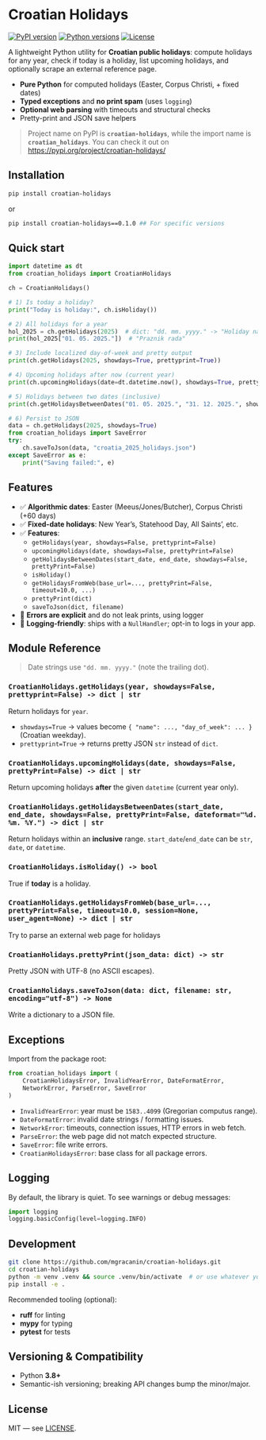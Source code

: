 # Croatian Holidays

[![PyPI version](https://img.shields.io/pypi/v/croatian-holidays.svg)](https://pypi.org/project/croatian-holidays/)
[![Python versions](https://img.shields.io/pypi/pyversions/croatian-holidays.svg)](https://pypi.org/project/croatian-holidays/)
[![License](https://img.shields.io/badge/license-MIT-blue.svg)](LICENSE)

A lightweight Python utility for **Croatian public holidays**: compute holidays for any year, check if today is a holiday, list upcoming holidays, and optionally scrape an external reference page.

- **Pure Python** for computed holidays (Easter, Corpus Christi, + fixed dates)
- **Typed exceptions** and **no print spam** (uses `logging`)
- **Optional web parsing** with timeouts and structural checks
- Pretty-print and JSON save helpers

> Project name on PyPI is **`croatian-holidays`**, while the import name is **`croatian_holidays`**.
> You can check it out on https://pypi.org/project/croatian-holidays/

## Installation

```bash
pip install croatian-holidays
```

or

```bash
pip install croatian-holidays==0.1.0 ## For specific versions
```


## Quick start

```python
import datetime as dt
from croatian_holidays import CroatianHolidays

ch = CroatianHolidays()

# 1) Is today a holiday?
print("Today is holiday:", ch.isHoliday())

# 2) All holidays for a year
hol_2025 = ch.getHolidays(2025)  # dict: "dd. mm. yyyy." -> "Holiday name"
print(hol_2025["01. 05. 2025."])  # "Praznik rada"

# 3) Include localized day-of-week and pretty output
print(ch.getHolidays(2025, showdays=True, prettyprint=True))

# 4) Upcoming holidays after now (current year)
print(ch.upcomingHolidays(date=dt.datetime.now(), showdays=True, prettyPrint=True))

# 5) Holidays between two dates (inclusive)
print(ch.getHolidaysBetweenDates("01. 05. 2025.", "31. 12. 2025.", showdays=True, prettyPrint=True))

# 6) Persist to JSON
data = ch.getHolidays(2025, showdays=True)
from croatian_holidays import SaveError
try:
    ch.saveToJson(data, "croatia_2025_holidays.json")
except SaveError as e:
    print("Saving failed:", e)
```

## Features

- ✅ **Algorithmic dates**: Easter (Meeus/Jones/Butcher), Corpus Christi (+60 days)
- ✅ **Fixed-date holidays**: New Year’s, Statehood Day, All Saints’, etc.
- ✅ **Features**:
  - `getHolidays(year, showdays=False, prettyprint=False)`
  - `upcomingHolidays(date, showdays=False, prettyPrint=False)`
  - `getHolidaysBetweenDates(start_date, end_date, showdays=False, prettyPrint=False)`
  - `isHoliday()`
  - `getHolidaysFromWeb(base_url=..., prettyPrint=False, timeout=10.0, ...)`
  - `prettyPrint(dict)`
  - `saveToJson(dict, filename)`
- 🧯 **Errors are explicit** and do not leak prints, using logger
- 🧰 **Logging-friendly**: ships with a `NullHandler`; opt-in to logs in your app.

## Module Reference

> Date strings use `"dd. mm. yyyy."` (note the trailing dot).  

### `CroatianHolidays.getHolidays(year, showdays=False, prettyprint=False) -> dict | str`
Return holidays for `year`.  
- `showdays=True` → values become `{ "name": ..., "day_of_week": ... }` (Croatian weekday).
- `prettyprint=True` → returns pretty JSON `str` instead of `dict`.

### `CroatianHolidays.upcomingHolidays(date, showdays=False, prettyPrint=False) -> dict | str`
Return upcoming holidays **after** the given `datetime` (current year only).

### `CroatianHolidays.getHolidaysBetweenDates(start_date, end_date, showdays=False, prettyPrint=False, dateformat="%d. %m. %Y.") -> dict | str`
Return holidays within an **inclusive** range. `start_date`/`end_date` can be `str`, `date`, or `datetime`.

### `CroatianHolidays.isHoliday() -> bool`
True if **today** is a holiday.

### `CroatianHolidays.getHolidaysFromWeb(base_url=..., prettyPrint=False, timeout=10.0, session=None, user_agent=None) -> dict | str`
Try to parse an external web page for holidays

### `CroatianHolidays.prettyPrint(json_data: dict) -> str`
Pretty JSON with UTF-8 (no ASCII escapes).

### `CroatianHolidays.saveToJson(data: dict, filename: str, encoding="utf-8") -> None`
Write a dictionary to a JSON file.

## Exceptions

Import from the package root:

```python
from croatian_holidays import (
    CroatianHolidaysError, InvalidYearError, DateFormatError,
    NetworkError, ParseError, SaveError
)
```

- `InvalidYearError`: year must be `1583..4099` (Gregorian computus range).
- `DateFormatError`: invalid date strings / formatting issues.
- `NetworkError`: timeouts, connection issues, HTTP errors in web fetch.
- `ParseError`: the web page did not match expected structure.
- `SaveError`: file write errors.
- `CroatianHolidaysError`: base class for all package errors.

## Logging

By default, the library is quiet. To see warnings or debug messages:

```python
import logging
logging.basicConfig(level=logging.INFO)
```

## Development

```bash
git clone https://github.com/mgracanin/croatian-holidays.git
cd croatian-holidays
python -m venv .venv && source .venv/bin/activate  # or use whatever you like
pip install -e .
```

Recommended tooling (optional):
- **ruff** for linting
- **mypy** for typing
- **pytest** for tests

## Versioning & Compatibility

- Python **3.8+**
- Semantic-ish versioning; breaking API changes bump the minor/major.

## License

MIT — see [LICENSE](LICENSE).

